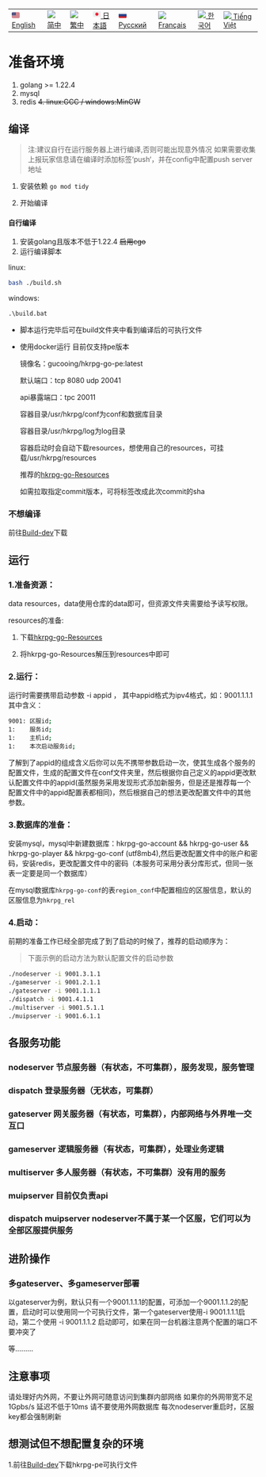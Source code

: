 <div align="center">
<table>
<td valign="center"><a href="EN.md"><img src="https://github.com/twitter/twemoji/blob/master/assets/svg/1f1fa-1f1f8.svg" width="16"/> English</td>
 
<td valign="center"><a href="zh-CN.md"><img src="https://em-content.zobj.net/thumbs/120/twitter/351/flag-china_1f1e8-1f1f3.png" width="16"/> 简中</td>
 
<td valign="center"><a href="zh-TW.md"><img src="https://em-content.zobj.net/thumbs/120/twitter/351/flag-china_1f1e8-1f1f3.png" width="16"/> 繁中</td>
 
<td valign="center"><a href="JP.md"><img src="https://github.com/twitter/twemoji/blob/master/assets/svg/1f1ef-1f1f5.svg" width="16"/> 日本語</td>
 
<td valign="center"><a href="RU.md"><img src="https://github.com/twitter/twemoji/blob/master/assets/svg/1f1f7-1f1fa.svg" width="16"/> Русский</a></td>

<td valign="center"><a href="FR.md"><img src="https://em-content.zobj.net/thumbs/160/twitter/154/flag-for-france_1f1eb-1f1f7.png" width="16"/> Français</td>
 
<td valign="center"><a href="KR.md"><img src="https://em-content.zobj.net/source/twitter/53/flag-for-south-korea_1f1f0-1f1f7.png" width="16"/> 한국어</td>
 
<td valign="center"><a href="VI.md"><img src="https://em-content.zobj.net/thumbs/120/twitter/351/flag-vietnam_1f1fb-1f1f3.png" width="16"/> Tiếng Việt </a></td>
</table>
</div>

# 准备环境
1. golang >= 1.22.4
2. mysql
3. redis
~~4. linux:GCC / windows:MinGW~~

## 编译
> 注:建议自行在运行服务器上进行编译,否则可能出现意外情况
如果需要收集上报玩家信息请在编译时添加标签‘push‘，并在config中配置push server地址

1. 安装依赖
`go mod tidy`

2. 开始编译

#### 自行编译
1. 安装golang且版本不低于1.22.4
~~启用cgo~~
2. 运行编译脚本


linux:
```bash
bash ./build.sh
```

windows:
```bat
.\build.bat
```

- 脚本运行完毕后可在build文件夹中看到编译后的可执行文件
  
- 使用docker运行
  目前仅支持pe版本

  镜像名：gucooing/hkrpg-go-pe:latest

  默认端口：tcp 8080 udp 20041

  api暴露端口：tpc 20011

  容器目录/usr/hkrpg/conf为conf和数据库目录
  
  容器目录/usr/hkrpg/log为log目录

  容器启动时会自动下载resources，想使用自己的resources，可挂载/usr/hkrpg/resources
  
  推荐的[hkrpg-go-Resources](https://github.com/gucooing/hkrpg-go-Resources)

  如需拉取指定commit版本，可将标签改成此次commit的sha


### 不想编译
前往[Build-dev](https://github.com/gucooing/hkrpg-go/actions/workflows/Build.yml)下载

## 运行

### 1.准备资源：
data resources，data使用仓库的data即可，但资源文件夹需要给予读写权限。

resources的准备:
1. 下载[hkrpg-go-Resources](https://github.com/gucooing/hkrpg-go-Resources)

2. 将hkrpg-go-Resources解压到resources中即可

### 2.运行：
运行时需要携带启动参数 -i appid ， 其中appid格式为ipv4格式，如：9001.1.1.1 其中含义：

```bash
9001: 区服id;
1:    服务id; 
1:    主机id;
1:    本次启动服务id;
```
了解到了appid的组成含义后你可以先不携带参数启动一次，使其生成各个服务的配置文件，生成的配置文件在conf文件夹里，然后根据你自己定义的appid更改默认配置文件中的appid(虽然服务采用发现形式添加新服务，但是还是推荐每一个配置文件中的appid配置表都相同)，然后根据自己的想法更改配置文件中的其他参数。

### 3.数据库的准备：
  安装mysql，mysql中新建数据库：hkrpg-go-account && hkrpg-go-user && hkrpg-go-player && hkrpg-go-conf (utf8mb4),然后更改配置文件中的账户和密码，安装redis，更改配置文件中的密码（本服务可采用分表分库形式，但同一张表一定要是同一个数据库）

  在mysql数据库`hkrpg-go-conf`的表`region_conf`中配置相应的区服信息，默认的区服信息为`hkrpg_rel`

### 4.启动：
前期的准备工作已经全部完成了到了启动的时候了，推荐的启动顺序为：
> 下面示例的启动方法为默认配置文件的启动参数

```bash
./nodeserver -i 9001.3.1.1
./gameserver -i 9001.2.1.1
./gateserver -i 9001.1.1.1
./dispatch -i 9001.4.1.1
./multiserver -i 9001.5.1.1
./muipserver -i 9001.6.1.1
```

## 各服务功能
### nodeserver 节点服务器（有状态，不可集群），服务发现，服务管理

### dispatch 登录服务器（无状态，可集群）

### gateserver 网关服务器（有状态，可集群），内部网络与外界唯一交互口

### gameserver 逻辑服务器（有状态，可集群），处理业务逻辑

### multiserver 多人服务器（有状态，不可集群）没有用的服务

### muipserver 目前仅负责api

### dispatch muipserver nodeserver不属于某一个区服，它们可以为全部区服提供服务

## 进阶操作
### 多gateserver、多gameserver部署
以gateserver为例，默认只有一个9001.1.1.1的配置，可添加一个9001.1.1.2的配置，启动时可以使用同一个可执行文件，第一个gateserver使用-i 9001.1.1.1启动，第二个使用 -i 9001.1.1.2 启动即可，如果在同一台机器注意两个配置的端口不要冲突了

等.........

## 注意事项
请处理好内外网，不要让外网可随意访问到集群内部网络
如果你的外网带宽不足 1Gpbs/s 延迟不低于10ms 请不要使用外网数据库
每次nodeserver重启时，区服 key都会强制刷新

## 想测试但不想配置复杂的环境

1.前往[Build-dev](https://github.com/gucooing/hkrpg-go/actions/workflows/Build.yml)下载hkrpg-pe可执行文件
